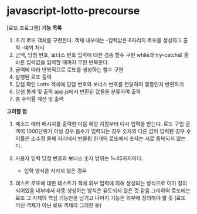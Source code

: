# javascript-lotto-precourse
[로또 프로그램]
**기능 목록**
1. 초기 로또 객체를 구현한다. 객체 내부에는 
    -입력받은 6자리의 로또를 생성하고 출력
    -예외 처리
2. 금액, 당첨 번호, 보너스 번호 입력에 대한 검증 함수 구현
    while과 try-catch로 올바른 입력값을 입력할 때까지 무한 반복한다.
3. 금액에 따라 반복적으로 로또를 생성하는 함수 구현
4. 발행된 로또 출력
5. 당첨 확인
    Lotto 객체에 당첨 번호와 보너스 번호를 전달하여 몇등인지 반환하기
6. 당첨 통계 및 출력
    app.js에서 반환된 값들을 분류하여 출력
7. 총 수익률 계산 및 출력
        

**고려할 점**
1. 메소드
에러 메시지를 출력한 다음 해당 지점부터 다시 입력을 받는다.
로또 구입 금액이 1000단위가 아닐 경우
음수가 입력되는 경우
숫자외 다른 값이 입력된 경우
수익률은 소수점 둘째 자리에서 반올림
한개의 로또에서 숫자는 서로 중복되지 않는다.

2. 사용자 입력
당첨 번호와 보너스 숫자 범위는 1~45까지이다.
    - 입력 양식을 지키지 않은 경우

3. 테스트
로또에 대한 테스트가 객체 외부 입력에 의해 생성되는 방식으로 이미 정의되어있음 
내부에서 자동 생성하는 방식은 유도되지 않은 것 같음 그리하여 로또에는 로또 그 자체의 핵심 기능만을 남기고 나머지 기능은
외부에 정의해야 할 듯
(로또 머신 객체가 아닌 로또 객체라 그러한 듯)
